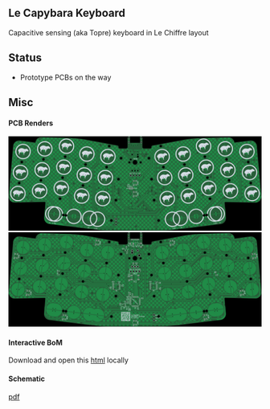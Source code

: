 Le Capybara Keyboard
----

Capacitive sensing (aka Topre) keyboard in Le Chiffre layout

## Status
- Prototype PCBs on the way

## Misc
#### PCB Renders
![](./documentation/le_capybara-top.jpg)
![](./documentation/le_capybara-bottom.jpg)

#### Interactive BoM
Download and open this [html](./documentation/le_capybara-ibom.html) locally

#### Schematic
[pdf](./documentation/le_capybara-schematic.pdf)
